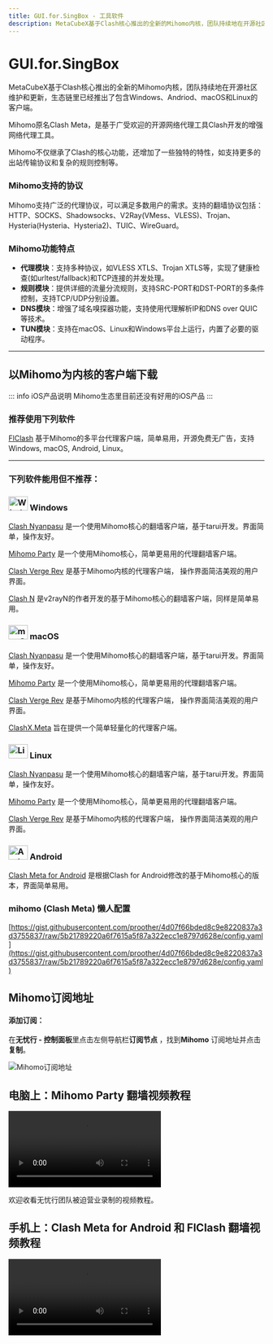 ```yaml
---
title: GUI.for.SingBox - 工具软件
description: MetaCubeX基于Clash核心推出的全新的Mihomo内核，团队持续地在开源社区维护和更新，生态链里已经推出了包含Windows、Andriod、macOS和Linux的客户端。
---
```


# GUI.for.SingBox

MetaCubeX基于Clash核心推出的全新的Mihomo内核，团队持续地在开源社区维护和更新，生态链里已经推出了包含Windows、Andriod、macOS和Linux的客户端。

Mihomo原名Clash Meta，是基于广受欢迎的开源网络代理工具Clash开发的增强网络代理工具。

Mihomo不仅继承了Clash的核心功能，还增加了一些独特的特性，如支持更多的出站传输协议和复杂的规则控制等。

### Mihomo支持的协议

Mihomo支持广泛的代理协议，可以满足多数用户的需求。支持的翻墙协议包括：HTTP、SOCKS、Shadowsocks、V2Ray(VMess、VLESS)、Trojan、Hysteria(Hysteria、Hysteria2)、TUIC、WireGuard。

### Mihomo功能特点

* **代理模块**：支持多种协议，如VLESS XTLS、Trojan XTLS等，实现了健康检查(如urltest/fallback)和TCP连接的并发处理。
* **规则模块**：提供详细的流量分流规则，支持SRC-PORT和DST-PORT的多条件控制，支持TCP/UDP分别设置。
* **DNS模块**：增强了域名嗅探器功能，支持使用代理解析IP和DNS over QUIC等技术。
* **TUN模块**：支持在macOS、Linux和Windows平台上运行，内置了必要的驱动程序​​。

---

## 以Mihomo为内核的客户端下载

::: info iOS产品说明
Mihomo生态里目前还没有好用的iOS产品
:::

### 推荐使用下列软件

[FlClash](flclash) 基于Mihomo的多平台代理客户端，简单易用，开源免费无广告，支持Windows, macOS, Android, Linux。

---

### 下列软件能用但不推荐：

### <img src="https://files.gitbook.com/v0/b/gitbook-x-prod.appspot.com/o/spaces%2FtaiByLw8cj0IZKJTlaiM%2Fuploads%2FbeA5N21M1iATQm5HiGND%2Fwin.svg?alt=media&token=1ea3ac37-8dec-4ad5-bf51-246b2b6c46b5" width="38" height="28" alt="Windows图标"> Windows

[Clash Nyanpasu](https://github.com/libnyanpasu/clash-nyanpasu) 是一个使用Mihomo核心的翻墙客户端，基于tarui开发。界面简单，操作友好。

[Mihomo Party](https://mihomo.party/) 是一个使用Mihomo核心，简单更易用的代理翻墙客户端。

[Clash Verge Rev](https://github.com/clash-verge-rev/clash-verge-rev) 是基于Mihomo内核的代理客户端， 操作界面简洁美观的用户界面。

[Clash N](https://github.com/2dust/clashN) 是v2rayN的作者开发的基于Mihomo核心的翻墙客户端，同样是简单易用。

### <img src="https://files.gitbook.com/v0/b/gitbook-x-prod.appspot.com/o/spaces%2FtaiByLw8cj0IZKJTlaiM%2Fuploads%2FrUGve1gm2gP1sXdvgjCw%2Fapple.svg?alt=media&token=e8226afc-af7d-4af0-8594-14f5c66a0885" width="38" height="28" alt="macOS图标"> macOS

[Clash Nyanpasu](https://github.com/libnyanpasu/clash-nyanpasu) 是一个使用Mihomo核心的翻墙客户端，基于tarui开发。界面简单，操作友好。

[Mihomo Party](https://mihomo.party/) 是一个使用Mihomo核心，简单更易用的代理翻墙客户端。

[Clash Verge Rev](https://github.com/clash-verge-rev/clash-verge-rev) 是基于Mihomo内核的代理客户端， 操作界面简洁美观的用户界面。

[ClashX.Meta](https://github.com/MetaCubeX/ClashX.Meta) 旨在提供一个简单轻量化的代理客户端。

### <img src="https://files.gitbook.com/v0/b/gitbook-x-prod.appspot.com/o/spaces%2FtaiByLw8cj0IZKJTlaiM%2Fuploads%2FJJlooO6sJC8xrcR6vqGj%2Flinux.svg?alt=media&token=239191ef-7f4c-4274-a0d4-63b000e2cca0" width="38" height="28" alt="Linux图标"> Linux

[Clash Nyanpasu](https://github.com/libnyanpasu/clash-nyanpasu) 是一个使用Mihomo核心的翻墙客户端，基于tarui开发。界面简单，操作友好。

[Mihomo Party](https://mihomo.party/) 是一个使用Mihomo核心，简单更易用的代理翻墙客户端。

[Clash Verge Rev](https://github.com/clash-verge-rev/clash-verge-rev) 是基于Mihomo内核的代理客户端， 操作界面简洁美观的用户界面。

### <img src="https://files.gitbook.com/v0/b/gitbook-x-prod.appspot.com/o/spaces%2FtaiByLw8cj0IZKJTlaiM%2Fuploads%2F7Hh3XGbbAH0jtCKDKIF6%2Fandroid.svg?alt=media&token=86a25991-d085-47f1-870b-deb21b192155" width="38" height="28" alt="Android图标"> Android

[Clash Meta for Android](https://github.com/MetaCubeX/ClashMetaForAndroid) 是根据Clash for Android修改的基于Mihomo核心的版本，界面简单易用。

### mihomo (Clash Meta) 懒人配置

[https://gist.githubusercontent.com/proother/4d07f66bded8c9e8220837a3d3755837/raw/5b21789220a6f7615a5f87a322ecc1e8797d628e/config.yaml](https://gist.githubusercontent.com/proother/4d07f66bded8c9e8220837a3d3755837/raw/5b21789220a6f7615a5f87a322ecc1e8797d628e/config.yaml)

## Mihomo订阅地址

#### **添加订阅：**

在**无忧行 - 控制面板**里点击左侧导航栏**订阅节点** ，找到**Mihomo** 订阅地址并点击**复制**。

<img src="https://1663121531-files.gitbook.io/~/files/v0/b/gitbook-x-prod.appspot.com/o/spaces%2FtaiByLw8cj0IZKJTlaiM%2Fuploads%2FIiJUB1Wa62NjydQ7rhLb%2Fimage.png?alt=media&token=62f70f52-a49a-4009-8872-edae123e1209" alt="Mihomo订阅地址">

## 电脑上：Mihomo Party 翻墙视频教程

<video src="https://www.youtube.com/watch?v=jmnSpxgcbAI" controls></video>

欢迎收看无忧行团队被迫营业录制的视频教程。

## 手机上：Clash Meta for Android 和 FlClash 翻墙视频教程

<video src="https://www.youtube.com/watch?v=HtZWdMHui6I" controls></video>

